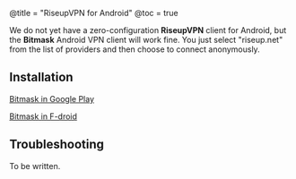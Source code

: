 @title = "RiseupVPN for Android"
@toc = true

We do not yet have a zero-configuration **RiseupVPN** client for Android, but the **Bitmask** Android VPN client will work fine. You just select "riseup.net" from the list of providers and then choose to connect anonymously.

## Installation

<a class="btn btn-default btn-lg" href="https://play.google.com/store/apps/details?id=se.leap.bitmaskclient"><i class="fa fa-download"></i> Bitmask in Google Play</a>

<a class="btn btn-default btn-lg" href="https://f-droid.org/en/packages/se.leap.bitmaskclient/"><i class="fa fa-download"></i> Bitmask in F-droid</a>

## Troubleshooting

To be written.